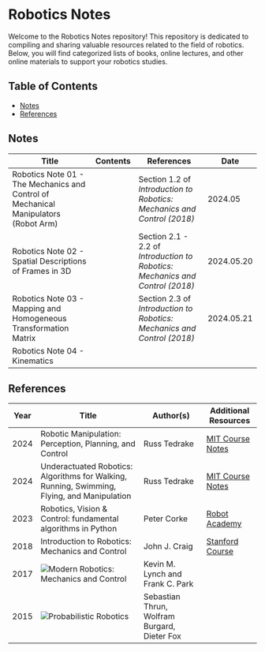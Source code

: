 # Robotics Notes

Welcome to the Robotics Notes repository! This repository is dedicated to compiling and sharing valuable resources related to the field of robotics. Below, you will find categorized lists of books, online lectures, and other online materials to support your robotics studies.

## Table of Contents
- [Notes](#notes)
- [References](#references)

## Notes

| Title                                       | Contents | References | Date |
|------|---------------------------------------------|------------------------------------|----------------------------------------------------------------|
| Robotics Note 01 - The Mechanics and Control of Mechanical Manipulators (Robot Arm) | | Section 1.2 of *Introduction to Robotics: Mechanics and Control (2018)* |2024.05 |
| Robotics Note 02 -  Spatial Descriptions of Frames in 3D | | Section 2.1 - 2.2 of *Introduction to Robotics: Mechanics and Control (2018)* |2024.05.20 |
| Robotics Note 03 -  Mapping and Homogeneous  Transformation Matrix | | Section 2.3 of *Introduction to Robotics: Mechanics and Control (2018)* | 2024.05.21 |
| Robotics Note 04 -  Kinematics  | |  |  |

## References

| Year | Title                                       | Author(s)                          | Additional Resources                                                    |
|------|---------------------------------------------|------------------------------------|----------------------------------------------------------------|
| 2024 | Robotic Manipulation: Perception, Planning, and Control| Russ Tedrake | [MIT Course Notes](https://manipulation.mit.edu/)|
| 2024 | Underactuated Robotics: Algorithms for Walking, Running, Swimming, Flying, and Manipulation| Russ Tedrake | [MIT Course Notes](https://underactuated.csail.mit.edu/Spring2024/)|
| 2023 | Robotics, Vision & Control: fundamental algorithms in Python| Peter Corke| [Robot Academy](https://robotacademy.net.au/) |
| 2018 | Introduction to Robotics: Mechanics and Control | John J. Craig                   | [Stanford Course](https://youtube.com/playlist?list=PL65CC0384A1798ADF&si=VZvcN_0tLIVJhR5h) |
| 2017 | ![Modern Robotics: Mechanics and Control](https://hades.mech.northwestern.edu/index.php/Modern_Robotics) |Kevin M. Lynch and Frank C. Park|  |
| 2015 | ![Probabilistic Robotics](http://www.probabilistic-robotics.org/)                 | Sebastian Thrun, Wolfram Burgard, Dieter Fox |  |
